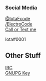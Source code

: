 ### Social Media

<div class="container">
<a href="https://twitter.com/IotaEcode">
<i class="fab fa-twitter fa-2x"></i>
@IotaEcode
</a>
</div>
<div class="container">
<a href="https://fb.com/ElectroCode">
<i class="fab fa-facebook fa-2x"></i>
/ElectroCode
</a>
</div>

<div class="container">
<a href="tel:18022220843">
<i class="fas fa-phone-square fa-2x"></i>
Call or Text me
</a>
</div>
<div class="container">
<p>
<i class="fab fa-discord fa-2x"></i>
Iota#0001
</p>
</div>

## Other Stuff

<div class="container">
<a href="ircs://irc.electrocode.net">
<i class="fas fa-hashtag fa-2x"></i>
IRC
</a>
</div>
<div class="container">
<i class="fas fa-key fa-2x"></i>
<a href="/gnupg">
GNUPG Key
</a>
</div>
